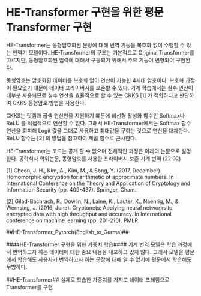# HE-Transformer 구현을 위한 평문 Transformer 구현 #
HE-Transformer는 동형암호화된 문장에 대해 번역 기능을 복호화 없이 수행할 수 있는 번역기 모델이다. 
HE-Transformer의 구조는 기본적으로 Original Transformer를 따르지만, 동형암호화된 입력에 대해서 구동되기 위해서 주요 기능이 변형되어 구현된다.

동형암호는 암호화된 데이터를 복호화 없이 연산이 가능한 4세대 암호이다. 복호화 과정이 필요없기 떄문에 데이터 프라이버시를 보존할 수 있다.
기계 학습에서는 실수 연산이 대부분 사용되므로 실수 연산을 효율적으로 할 수 있는 CKKS [1] 가 적합하다고 판단하여 CKKS 동형암호 방법을 사용한다.

CKKS는 덧셈과 곱셈 연산만을 지원하기 떄문에 비선형 활성화 함수인 Softmax나 ReLU 를 직접적으로 연산할 수 없다.
그래서 HE-Transformer에서는 Softmax 함수 연산을 회피해 Logit 값을 그대로 사용하고 최대값을 구하는 것으로 연산을 대체한다. 
ReLU 함수는 [2] 의 방법을 참고하여 제곱 함수로 근사한다.

HE-Transformer는 코드는 공개 할 수 없으며 전체적인 과정은 아래의 논문으로 설명한다.
공학석사 학위논문, 동형암호를 사용한 프라이버시 보존 기계 번역 (22.02)

[1] Cheon, J. H., Kim, A., Kim, M., & Song, Y. (2017, December). Homomorphic encryption for arithmetic of approximate numbers. In International Conference on the Theory and Application of Cryptology and Information Security (pp. 409-437). Springer, Cham.

[2] Gilad-Bachrach, R., Dowlin, N., Laine, K., Lauter, K., Naehrig, M., & Wernsing, J. (2016, June). Cryptonets: Applying neural networks to encrypted data with high throughput and accuracy. In International conference on machine learning (pp. 201-210). PMLR.






##HE-Transformer_Pytorch(English_to_Germa)##

####HE-Transformer 구현을 위한 가중치 학습####
기계 번역 모델은 학습 과정에서 번역하고자 하는 데이터에 대한 중요 내용을 내포하고 있지 않다.
그래서 모델을 평문에서 학습해도 사용자가 번역하고자 하는 문장에 대해 알 수 없기에 평문에서 학습해도 무방하다.

##HE-Transformer##
실제로 학습한 가중치를 가지고 데이터 프레임으로  Transformer를 구현


